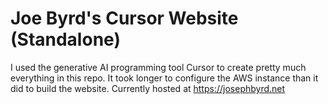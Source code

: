 # Joe Byrd's Cursor Website (Standalone)
I used the generative AI programming tool Cursor to create pretty much everything in this repo. 
It took longer to configure the AWS instance than it did to build the website.
Currently hosted at https://josephbyrd.net
